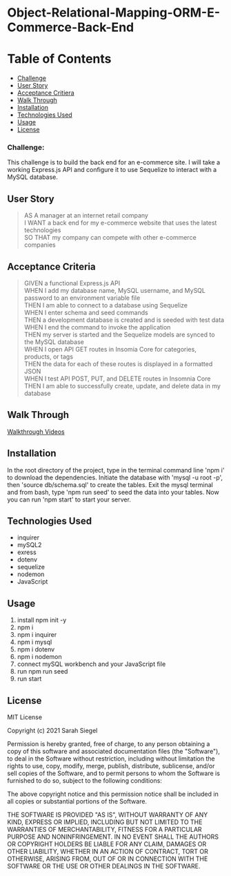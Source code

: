 # Object-Relational-Mapping-ORM-E-Commerce-Back-End

# Table of Contents
* [Challenge](#challenge)
* [User Story](#user-story)
* [Acceptance Critiera](#acceptance-criteria)
* [Walk Through](#walk-through)
* [Installation](#installation)
* [Technologies Used](#technologies-used)
* [Usage](#usage)
* [License](#license)

### Challenge:
This challenge is to build the back end for an e-commerce site. I will take a working Express.js API and configure it to use Sequelize to interact with a MySQL database.

## User Story
> AS A manager at an internet retail company\
> I WANT a back end for my e-commerce website that uses the latest technologies\
> SO THAT my company can compete with other e-commerce companies

## Acceptance Criteria 
> GIVEN a functional Express.js API\
> WHEN I add my database name, MySQL username, and MySQL password to an environment variable file\
> THEN I am able to connect to a database using Sequelize\
> WHEN I enter schema and seed commands\
> THEN a development database is created and is seeded with test data\
> WHEN I end the command to invoke the application\
> THEN my server is started and the Sequelize models are synced to the MySQL database\
> WHEN I open API GET routes in Insomia Core for categories, products, or tags\
> THEN the data for each of these routes is displayed in a formatted JSON\
> WHEN I test API POST, PUT, and DELETE routes in Insomnia Core\
> THEN I am able to successfully create, update, and delete data in my database

## Walk Through
[Walkthrough Videos]()

## Installation
In the root directory of the project, type in the terminal command line 'npm i' to download the dependencies. Initiate the database with 'mysql -u root -p', then 'source db/schema.sql' to create the tables. Exit the mysql terminal and from bash, type 'npm run seed' to seed the data into your tables. Now you can run 'npm start' to start your server.

## Technologies Used
* inquirer
* mySQL2
* exress
* dotenv
* sequelize
* nodemon
* JavaScript

## Usage
1. install npm init -y
2. npm i
3. npm i inquirer
4. npm i mysql
5. npm i dotenv
6. npm i nodemon
7. connect mySQL workbench and your JavaScript file
8. run npm run seed
9. run start

## License 
MIT License

Copyright (c) 2021 Sarah Siegel

Permission is hereby granted, free of charge, to any person obtaining a copy of this software and associated documentation files (the "Software"), to deal in the Software without restriction, including without limitation the rights to use, copy, modify, merge, publish, distribute, sublicense, and/or sell copies of the Software, and to permit persons to whom the Software is furnished to do so, subject to the following conditions:

The above copyright notice and this permission notice shall be included in all copies or substantial portions of the Software.

THE SOFTWARE IS PROVIDED "AS IS", WITHOUT WARRANTY OF ANY KIND, EXPRESS OR IMPLIED, INCLUDING BUT NOT LIMITED TO THE WARRANTIES OF MERCHANTABILITY, FITNESS FOR A PARTICULAR PURPOSE AND NONINFRINGEMENT. IN NO EVENT SHALL THE AUTHORS OR COPYRIGHT HOLDERS BE LIABLE FOR ANY CLAIM, DAMAGES OR OTHER LIABILITY, WHETHER IN AN ACTION OF CONTRACT, TORT OR OTHERWISE, ARISING FROM, OUT OF OR IN CONNECTION WITH THE SOFTWARE OR THE USE OR OTHER DEALINGS IN THE SOFTWARE.